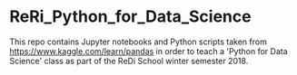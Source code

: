 # ReRi_Python_for_Data_Science
This repo contains Jupyter notebooks and Python scripts taken from https://www.kaggle.com/learn/pandas in order to teach a 'Python for Data Science' class as part of the ReDi School winter semester 2018.

